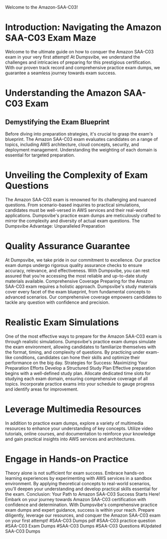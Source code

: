 Welcome to the Amazon-SAA-C03!
# Introduction: Navigating the Amazon SAA-C03 Exam Maze
Welcome to the ultimate guide on how to conquer the Amazon SAA-C03 exam in your very first attempt! At Dumpsvibe, we understand the challenges and intricacies of preparing for this prestigious certification. With our proven track record and comprehensive practice exam dumps, we guarantee a seamless journey towards exam success.
# Understanding the Amazon SAA-C03 Exam
## Demystifying the Exam Blueprint
Before diving into preparation strategies, it's crucial to grasp the exam's blueprint. The Amazon SAA-C03 exam evaluates candidates on a range of topics, including AWS architecture, cloud concepts, security, and deployment management. Understanding the weighting of each domain is essential for targeted preparation.
# Unveiling the Complexity of Exam Questions
The Amazon SAA-C03 exam is renowned for its challenging and nuanced questions. From scenario-based inquiries to practical simulations, candidates must be well-versed in AWS services and their real-world applications. Dumpsvibe's practice exam dumps are meticulously crafted to mirror the complexity and diversity of actual exam questions.
The Dumpsvibe Advantage: Unparalleled Preparation
# Quality Assurance Guarantee
At Dumpsvibe, we take pride in our commitment to excellence. Our practice exam dumps undergo rigorous quality assurance checks to ensure accuracy, relevance, and effectiveness. With Dumpsvibe, you can rest assured that you're accessing the most reliable and up-to-date study materials available.
Comprehensive Coverage
Preparing for the Amazon SAA-C03 exam requires a holistic approach. Dumpsvibe's study materials cover every facet of the exam blueprint, from fundamental concepts to advanced scenarios. Our comprehensive coverage empowers candidates to tackle any question with confidence and precision.
# Realistic Exam Simulations
One of the most effective ways to prepare for the Amazon SAA-C03 exam is through realistic simulations. Dumpsvibe's practice exam dumps simulate the exam environment, allowing candidates to familiarize themselves with the format, timing, and complexity of questions. By practicing under exam-like conditions, candidates can hone their skills and optimize their performance on the big day.
Strategies for Success: Maximizing Your Preparation Efforts
Develop a Structured Study Plan
Effective preparation begins with a well-defined study plan. Allocate dedicated time slots for studying each exam domain, ensuring comprehensive coverage of all topics. Incorporate practice exams into your schedule to gauge progress and identify areas for improvement.
# Leverage Multimedia Resources
In addition to practice exam dumps, explore a variety of multimedia resources to enhance your understanding of key concepts. Utilize video tutorials, online courses, and documentation to reinforce your knowledge and gain practical insights into AWS services and architectures.
# Engage in Hands-on Practice
Theory alone is not sufficient for exam success. Embrace hands-on learning experiences by experimenting with AWS services in a sandbox environment. By applying theoretical concepts to real-world scenarios, you'll deepen your understanding and develop practical skills essential for the exam.
Conclusion: Your Path to Amazon SAA-C03 Success Starts Here!
Embark on your journey towards Amazon SAA-C03 certification with confidence and determination. With Dumpsvibe's comprehensive practice exam dumps and expert guidance, success is within your reach. Prepare diligently, leverage our resources, and conquer the Amazon SAA-C03 exam on your first attempt!
#SAA-C03 Dumps pdf
#SAA-C03 practice question
#SAA-C03 Exam Dumps
#SAA-C03 Dumps
#SAA-C03 Questions
#Updated SAA-C03 Dumps
